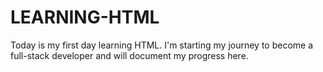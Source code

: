 # LEARNING-HTML
Today is my first day learning HTML. I'm starting my journey to become a full-stack developer and will document my progress here.
